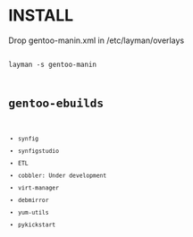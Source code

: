 INSTALL
=======
Drop gentoo-manin.xml in /etc/layman/overlays

<code>
layman -s gentoo-manin
<code>

gentoo-ebuilds
==============

* synfig
* synfigstudio
* ETL
* cobbler:
Under development
* virt-manager
* debmirror
* yum-utils
* pykickstart
